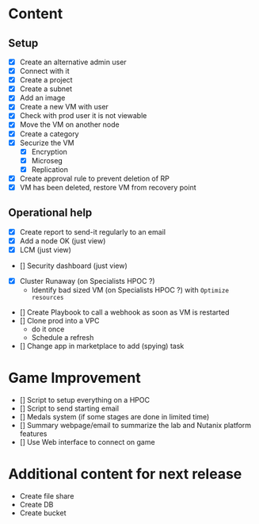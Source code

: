 # Content

## Setup 

- [x] Create an alternative admin user
- [x] Connect with it
- [x] Create a project
- [x] Create a subnet
- [x] Add an image
- [x] Create a new VM with user
- [x] Check with prod user it is not viewable
- [x] Move the VM on another node
- [x] Create a category
- [x] Securize the VM
	- [x] Encryption
	- [x] Microseg
	- [x] Replication
- [x] Create approval rule to prevent deletion of RP
- [x] VM has been deleted, restore VM from recovery point

## Operational help

- [x] Create report to send-it regularly to an email
- [x] Add a node OK (just view)
- [x] LCM (just view)
- [] Security dashboard (just view)
- [x] Cluster Runaway (on Specialists HPOC ?)
	- Identify bad sized VM (on Specialists HPOC ?) with `Optimize resources`
- [] Create Playbook to call a webhook as soon as VM is restarted
- [] Clone prod into a VPC
	- do it once
	- Schedule a refresh 
- [] Change app in marketplace to add (spying) task

# Game Improvement
 - [] Script to setup everything on a HPOC
 - [] Script to send starting email
 - [] Medals system (if some stages are done in limited time)
 - [] Summary webpage/email to summarize the lab and Nutanix platform features
 - [] Use Web interface to connect on game

# Additional content for next release
- Create file share
- Create DB
- Create bucket